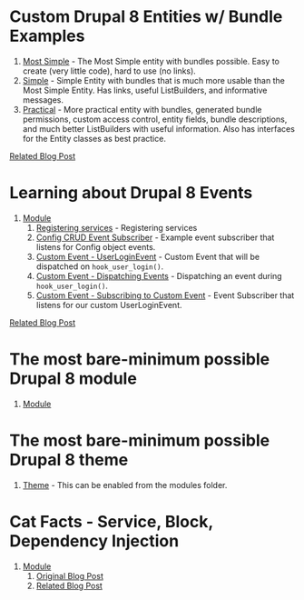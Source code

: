 # Custom Drupal 8 Entities w/ Bundle Examples

1. [Most Simple](modules/custom_entities/most_simple) - The Most Simple entity with bundles possible. Easy to create (very little code), hard to use (no links).
1. [Simple](modules/custom_entities/simple) - Simple Entity with bundles that is much more usable than the Most Simple Entity. Has links, useful ListBuilders, and informative messages.
1. [Practical](modules/custom_entities/practical) - More practical entity with bundles, generated bundle permissions, custom access control, entity fields, bundle descriptions, and much better ListBuilders with useful information. Also has interfaces for the Entity classes as best practice.

[Related Blog Post](http://www.daggerhart.com/drupal-8-custom-entities-bundles/)

# Learning about Drupal 8 Events

1. [Module](modules/custom_events)
    1. [Registering services](modules/custom_events/custom_events.services.yml) - Registering services
    1. [Config CRUD Event Subscriber](modules/custom_events/src/EventSubscriber/ConfigEventsSubscriberWithDI.php) - Example event subscriber that listens for Config object events.
    1. [Custom Event - UserLoginEvent](modules/custom_events/src/Event/UserLoginEvent.php) - Custom Event that will be dispatched on `hook_user_login()`.
    1. [Custom Event - Dispatching Events](modules/custom_events/custom_events.module) - Dispatching an event during `hook_user_login()`.
    1. [Custom Event - Subscribing to Custom Event](modules/custom_events/src/EventSubscriber/ConfigEventsSubscriberWithDI.php) - Event Subscriber that listens for our custom UserLoginEvent.

[Related Blog Post](https://www.daggerhart.com/drupal-8-hooks-events-event-subscribers/)

# The most bare-minimum possible Drupal 8 module

1. [Module](modules/blank_module)

# The most bare-minimum possible Drupal 8 theme

1. [Theme](themes/blank_theme) - This can be enabled from the modules folder.

# Cat Facts - Service, Block, Dependency Injection

1. [Module](modules/cat_facts)
    1. [Original Blog Post](https://www.hook42.com/blog/consuming-json-apis-drupal-8)
    1. [Related Blog Post](https://www.daggerhart.com/guzzle-requests-json-in-drupal-8/)
